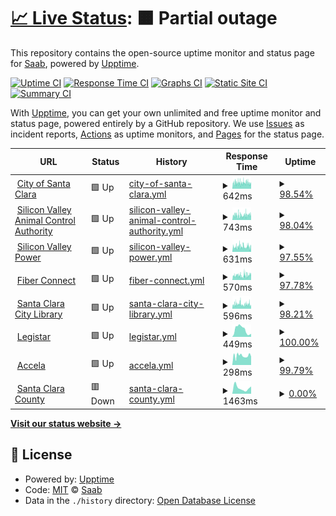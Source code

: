 # [📈 Live Status](https://touzesabine.github.io/uppdownn): <!--live status--> **🟧 Partial outage**

This repository contains the open-source uptime monitor and status page for [Saab](https://touzesabine.github.io/uppdownn), powered by [Upptime](https://github.com/upptime/upptime).

[![Uptime CI](https://github.com/touzesabine/uppdownn/workflows/Uptime%20CI/badge.svg)](https://github.com/touzesabine/uppdownn/actions?query=workflow%3A%22Uptime+CI%22)
[![Response Time CI](https://github.com/touzesabine/uppdownn/workflows/Response%20Time%20CI/badge.svg)](https://github.com/touzesabine/uppdownn/actions?query=workflow%3A%22Response+Time+CI%22)
[![Graphs CI](https://github.com/touzesabine/uppdownn/workflows/Graphs%20CI/badge.svg)](https://github.com/touzesabine/uppdownn/actions?query=workflow%3A%22Graphs+CI%22)
[![Static Site CI](https://github.com/touzesabine/uppdownn/workflows/Static%20Site%20CI/badge.svg)](https://github.com/touzesabine/uppdownn/actions?query=workflow%3A%22Static+Site+CI%22)
[![Summary CI](https://github.com/touzesabine/uppdownn/workflows/Summary%20CI/badge.svg)](https://github.com/touzesabine/uppdownn/actions?query=workflow%3A%22Summary+CI%22)

With [Upptime](https://upptime.js.org), you can get your own unlimited and free uptime monitor and status page, powered entirely by a GitHub repository. We use [Issues](https://github.com/touzesabine/uppdownn/issues) as incident reports, [Actions](https://github.com/touzesabine/uppdownn/actions) as uptime monitors, and [Pages](https://touzesabine.github.io/uppdownn) for the status page.

<!--start: status pages-->
<!-- This summary is generated by Upptime (https://github.com/upptime/upptime) -->
<!-- Do not edit this manually, your changes will be overwritten -->
<!-- prettier-ignore -->
| URL | Status | History | Response Time | Uptime |
| --- | ------ | ------- | ------------- | ------ |
| <img alt="" src="https://icons.duckduckgo.com/ip3/www.santaclaraca.gov.ico" height="13"> [City of Santa Clara](https://www.santaclaraca.gov) | 🟩 Up | [city-of-santa-clara.yml](https://github.com/touzesabine/uppdownn/commits/HEAD/history/city-of-santa-clara.yml) | <details><summary><img alt="Response time graph" src="./graphs/city-of-santa-clara/response-time-week.png" height="20"> 642ms</summary><br><a href="https://touzesabine.github.io/uppdownn/history/city-of-santa-clara"><img alt="Response time 759" src="https://img.shields.io/endpoint?url=https%3A%2F%2Fraw.githubusercontent.com%2Ftouzesabine%2Fuppdownn%2FHEAD%2Fapi%2Fcity-of-santa-clara%2Fresponse-time.json"></a><br><a href="https://touzesabine.github.io/uppdownn/history/city-of-santa-clara"><img alt="24-hour response time 869" src="https://img.shields.io/endpoint?url=https%3A%2F%2Fraw.githubusercontent.com%2Ftouzesabine%2Fuppdownn%2FHEAD%2Fapi%2Fcity-of-santa-clara%2Fresponse-time-day.json"></a><br><a href="https://touzesabine.github.io/uppdownn/history/city-of-santa-clara"><img alt="7-day response time 642" src="https://img.shields.io/endpoint?url=https%3A%2F%2Fraw.githubusercontent.com%2Ftouzesabine%2Fuppdownn%2FHEAD%2Fapi%2Fcity-of-santa-clara%2Fresponse-time-week.json"></a><br><a href="https://touzesabine.github.io/uppdownn/history/city-of-santa-clara"><img alt="30-day response time 643" src="https://img.shields.io/endpoint?url=https%3A%2F%2Fraw.githubusercontent.com%2Ftouzesabine%2Fuppdownn%2FHEAD%2Fapi%2Fcity-of-santa-clara%2Fresponse-time-month.json"></a><br><a href="https://touzesabine.github.io/uppdownn/history/city-of-santa-clara"><img alt="1-year response time 759" src="https://img.shields.io/endpoint?url=https%3A%2F%2Fraw.githubusercontent.com%2Ftouzesabine%2Fuppdownn%2FHEAD%2Fapi%2Fcity-of-santa-clara%2Fresponse-time-year.json"></a></details> | <details><summary><a href="https://touzesabine.github.io/uppdownn/history/city-of-santa-clara">98.54%</a></summary><a href="https://touzesabine.github.io/uppdownn/history/city-of-santa-clara"><img alt="All-time uptime 99.89%" src="https://img.shields.io/endpoint?url=https%3A%2F%2Fraw.githubusercontent.com%2Ftouzesabine%2Fuppdownn%2FHEAD%2Fapi%2Fcity-of-santa-clara%2Fuptime.json"></a><br><a href="https://touzesabine.github.io/uppdownn/history/city-of-santa-clara"><img alt="24-hour uptime 100.00%" src="https://img.shields.io/endpoint?url=https%3A%2F%2Fraw.githubusercontent.com%2Ftouzesabine%2Fuppdownn%2FHEAD%2Fapi%2Fcity-of-santa-clara%2Fuptime-day.json"></a><br><a href="https://touzesabine.github.io/uppdownn/history/city-of-santa-clara"><img alt="7-day uptime 98.54%" src="https://img.shields.io/endpoint?url=https%3A%2F%2Fraw.githubusercontent.com%2Ftouzesabine%2Fuppdownn%2FHEAD%2Fapi%2Fcity-of-santa-clara%2Fuptime-week.json"></a><br><a href="https://touzesabine.github.io/uppdownn/history/city-of-santa-clara"><img alt="30-day uptime 99.61%" src="https://img.shields.io/endpoint?url=https%3A%2F%2Fraw.githubusercontent.com%2Ftouzesabine%2Fuppdownn%2FHEAD%2Fapi%2Fcity-of-santa-clara%2Fuptime-month.json"></a><br><a href="https://touzesabine.github.io/uppdownn/history/city-of-santa-clara"><img alt="1-year uptime 99.89%" src="https://img.shields.io/endpoint?url=https%3A%2F%2Fraw.githubusercontent.com%2Ftouzesabine%2Fuppdownn%2FHEAD%2Fapi%2Fcity-of-santa-clara%2Fuptime-year.json"></a></details>
| <img alt="" src="https://icons.duckduckgo.com/ip3/www.svaca.com.ico" height="13"> [Silicon Valley Animal Control Authority](https://www.svaca.com) | 🟩 Up | [silicon-valley-animal-control-authority.yml](https://github.com/touzesabine/uppdownn/commits/HEAD/history/silicon-valley-animal-control-authority.yml) | <details><summary><img alt="Response time graph" src="./graphs/silicon-valley-animal-control-authority/response-time-week.png" height="20"> 743ms</summary><br><a href="https://touzesabine.github.io/uppdownn/history/silicon-valley-animal-control-authority"><img alt="Response time 799" src="https://img.shields.io/endpoint?url=https%3A%2F%2Fraw.githubusercontent.com%2Ftouzesabine%2Fuppdownn%2FHEAD%2Fapi%2Fsilicon-valley-animal-control-authority%2Fresponse-time.json"></a><br><a href="https://touzesabine.github.io/uppdownn/history/silicon-valley-animal-control-authority"><img alt="24-hour response time 767" src="https://img.shields.io/endpoint?url=https%3A%2F%2Fraw.githubusercontent.com%2Ftouzesabine%2Fuppdownn%2FHEAD%2Fapi%2Fsilicon-valley-animal-control-authority%2Fresponse-time-day.json"></a><br><a href="https://touzesabine.github.io/uppdownn/history/silicon-valley-animal-control-authority"><img alt="7-day response time 743" src="https://img.shields.io/endpoint?url=https%3A%2F%2Fraw.githubusercontent.com%2Ftouzesabine%2Fuppdownn%2FHEAD%2Fapi%2Fsilicon-valley-animal-control-authority%2Fresponse-time-week.json"></a><br><a href="https://touzesabine.github.io/uppdownn/history/silicon-valley-animal-control-authority"><img alt="30-day response time 713" src="https://img.shields.io/endpoint?url=https%3A%2F%2Fraw.githubusercontent.com%2Ftouzesabine%2Fuppdownn%2FHEAD%2Fapi%2Fsilicon-valley-animal-control-authority%2Fresponse-time-month.json"></a><br><a href="https://touzesabine.github.io/uppdownn/history/silicon-valley-animal-control-authority"><img alt="1-year response time 799" src="https://img.shields.io/endpoint?url=https%3A%2F%2Fraw.githubusercontent.com%2Ftouzesabine%2Fuppdownn%2FHEAD%2Fapi%2Fsilicon-valley-animal-control-authority%2Fresponse-time-year.json"></a></details> | <details><summary><a href="https://touzesabine.github.io/uppdownn/history/silicon-valley-animal-control-authority">98.04%</a></summary><a href="https://touzesabine.github.io/uppdownn/history/silicon-valley-animal-control-authority"><img alt="All-time uptime 99.87%" src="https://img.shields.io/endpoint?url=https%3A%2F%2Fraw.githubusercontent.com%2Ftouzesabine%2Fuppdownn%2FHEAD%2Fapi%2Fsilicon-valley-animal-control-authority%2Fuptime.json"></a><br><a href="https://touzesabine.github.io/uppdownn/history/silicon-valley-animal-control-authority"><img alt="24-hour uptime 100.00%" src="https://img.shields.io/endpoint?url=https%3A%2F%2Fraw.githubusercontent.com%2Ftouzesabine%2Fuppdownn%2FHEAD%2Fapi%2Fsilicon-valley-animal-control-authority%2Fuptime-day.json"></a><br><a href="https://touzesabine.github.io/uppdownn/history/silicon-valley-animal-control-authority"><img alt="7-day uptime 98.04%" src="https://img.shields.io/endpoint?url=https%3A%2F%2Fraw.githubusercontent.com%2Ftouzesabine%2Fuppdownn%2FHEAD%2Fapi%2Fsilicon-valley-animal-control-authority%2Fuptime-week.json"></a><br><a href="https://touzesabine.github.io/uppdownn/history/silicon-valley-animal-control-authority"><img alt="30-day uptime 99.49%" src="https://img.shields.io/endpoint?url=https%3A%2F%2Fraw.githubusercontent.com%2Ftouzesabine%2Fuppdownn%2FHEAD%2Fapi%2Fsilicon-valley-animal-control-authority%2Fuptime-month.json"></a><br><a href="https://touzesabine.github.io/uppdownn/history/silicon-valley-animal-control-authority"><img alt="1-year uptime 99.87%" src="https://img.shields.io/endpoint?url=https%3A%2F%2Fraw.githubusercontent.com%2Ftouzesabine%2Fuppdownn%2FHEAD%2Fapi%2Fsilicon-valley-animal-control-authority%2Fuptime-year.json"></a></details>
| <img alt="" src="https://icons.duckduckgo.com/ip3/www.siliconvalleypower.com.ico" height="13"> [Silicon Valley Power](https://www.siliconvalleypower.com) | 🟩 Up | [silicon-valley-power.yml](https://github.com/touzesabine/uppdownn/commits/HEAD/history/silicon-valley-power.yml) | <details><summary><img alt="Response time graph" src="./graphs/silicon-valley-power/response-time-week.png" height="20"> 631ms</summary><br><a href="https://touzesabine.github.io/uppdownn/history/silicon-valley-power"><img alt="Response time 690" src="https://img.shields.io/endpoint?url=https%3A%2F%2Fraw.githubusercontent.com%2Ftouzesabine%2Fuppdownn%2FHEAD%2Fapi%2Fsilicon-valley-power%2Fresponse-time.json"></a><br><a href="https://touzesabine.github.io/uppdownn/history/silicon-valley-power"><img alt="24-hour response time 635" src="https://img.shields.io/endpoint?url=https%3A%2F%2Fraw.githubusercontent.com%2Ftouzesabine%2Fuppdownn%2FHEAD%2Fapi%2Fsilicon-valley-power%2Fresponse-time-day.json"></a><br><a href="https://touzesabine.github.io/uppdownn/history/silicon-valley-power"><img alt="7-day response time 631" src="https://img.shields.io/endpoint?url=https%3A%2F%2Fraw.githubusercontent.com%2Ftouzesabine%2Fuppdownn%2FHEAD%2Fapi%2Fsilicon-valley-power%2Fresponse-time-week.json"></a><br><a href="https://touzesabine.github.io/uppdownn/history/silicon-valley-power"><img alt="30-day response time 618" src="https://img.shields.io/endpoint?url=https%3A%2F%2Fraw.githubusercontent.com%2Ftouzesabine%2Fuppdownn%2FHEAD%2Fapi%2Fsilicon-valley-power%2Fresponse-time-month.json"></a><br><a href="https://touzesabine.github.io/uppdownn/history/silicon-valley-power"><img alt="1-year response time 690" src="https://img.shields.io/endpoint?url=https%3A%2F%2Fraw.githubusercontent.com%2Ftouzesabine%2Fuppdownn%2FHEAD%2Fapi%2Fsilicon-valley-power%2Fresponse-time-year.json"></a></details> | <details><summary><a href="https://touzesabine.github.io/uppdownn/history/silicon-valley-power">97.55%</a></summary><a href="https://touzesabine.github.io/uppdownn/history/silicon-valley-power"><img alt="All-time uptime 99.86%" src="https://img.shields.io/endpoint?url=https%3A%2F%2Fraw.githubusercontent.com%2Ftouzesabine%2Fuppdownn%2FHEAD%2Fapi%2Fsilicon-valley-power%2Fuptime.json"></a><br><a href="https://touzesabine.github.io/uppdownn/history/silicon-valley-power"><img alt="24-hour uptime 100.00%" src="https://img.shields.io/endpoint?url=https%3A%2F%2Fraw.githubusercontent.com%2Ftouzesabine%2Fuppdownn%2FHEAD%2Fapi%2Fsilicon-valley-power%2Fuptime-day.json"></a><br><a href="https://touzesabine.github.io/uppdownn/history/silicon-valley-power"><img alt="7-day uptime 97.55%" src="https://img.shields.io/endpoint?url=https%3A%2F%2Fraw.githubusercontent.com%2Ftouzesabine%2Fuppdownn%2FHEAD%2Fapi%2Fsilicon-valley-power%2Fuptime-week.json"></a><br><a href="https://touzesabine.github.io/uppdownn/history/silicon-valley-power"><img alt="30-day uptime 99.38%" src="https://img.shields.io/endpoint?url=https%3A%2F%2Fraw.githubusercontent.com%2Ftouzesabine%2Fuppdownn%2FHEAD%2Fapi%2Fsilicon-valley-power%2Fuptime-month.json"></a><br><a href="https://touzesabine.github.io/uppdownn/history/silicon-valley-power"><img alt="1-year uptime 99.86%" src="https://img.shields.io/endpoint?url=https%3A%2F%2Fraw.githubusercontent.com%2Ftouzesabine%2Fuppdownn%2FHEAD%2Fapi%2Fsilicon-valley-power%2Fuptime-year.json"></a></details>
| <img alt="" src="https://icons.duckduckgo.com/ip3/www.svpfiber.com.ico" height="13"> [Fiber Connect](https://www.svpfiber.com) | 🟩 Up | [fiber-connect.yml](https://github.com/touzesabine/uppdownn/commits/HEAD/history/fiber-connect.yml) | <details><summary><img alt="Response time graph" src="./graphs/fiber-connect/response-time-week.png" height="20"> 570ms</summary><br><a href="https://touzesabine.github.io/uppdownn/history/fiber-connect"><img alt="Response time 560" src="https://img.shields.io/endpoint?url=https%3A%2F%2Fraw.githubusercontent.com%2Ftouzesabine%2Fuppdownn%2FHEAD%2Fapi%2Ffiber-connect%2Fresponse-time.json"></a><br><a href="https://touzesabine.github.io/uppdownn/history/fiber-connect"><img alt="24-hour response time 558" src="https://img.shields.io/endpoint?url=https%3A%2F%2Fraw.githubusercontent.com%2Ftouzesabine%2Fuppdownn%2FHEAD%2Fapi%2Ffiber-connect%2Fresponse-time-day.json"></a><br><a href="https://touzesabine.github.io/uppdownn/history/fiber-connect"><img alt="7-day response time 570" src="https://img.shields.io/endpoint?url=https%3A%2F%2Fraw.githubusercontent.com%2Ftouzesabine%2Fuppdownn%2FHEAD%2Fapi%2Ffiber-connect%2Fresponse-time-week.json"></a><br><a href="https://touzesabine.github.io/uppdownn/history/fiber-connect"><img alt="30-day response time 551" src="https://img.shields.io/endpoint?url=https%3A%2F%2Fraw.githubusercontent.com%2Ftouzesabine%2Fuppdownn%2FHEAD%2Fapi%2Ffiber-connect%2Fresponse-time-month.json"></a><br><a href="https://touzesabine.github.io/uppdownn/history/fiber-connect"><img alt="1-year response time 560" src="https://img.shields.io/endpoint?url=https%3A%2F%2Fraw.githubusercontent.com%2Ftouzesabine%2Fuppdownn%2FHEAD%2Fapi%2Ffiber-connect%2Fresponse-time-year.json"></a></details> | <details><summary><a href="https://touzesabine.github.io/uppdownn/history/fiber-connect">97.78%</a></summary><a href="https://touzesabine.github.io/uppdownn/history/fiber-connect"><img alt="All-time uptime 99.88%" src="https://img.shields.io/endpoint?url=https%3A%2F%2Fraw.githubusercontent.com%2Ftouzesabine%2Fuppdownn%2FHEAD%2Fapi%2Ffiber-connect%2Fuptime.json"></a><br><a href="https://touzesabine.github.io/uppdownn/history/fiber-connect"><img alt="24-hour uptime 100.00%" src="https://img.shields.io/endpoint?url=https%3A%2F%2Fraw.githubusercontent.com%2Ftouzesabine%2Fuppdownn%2FHEAD%2Fapi%2Ffiber-connect%2Fuptime-day.json"></a><br><a href="https://touzesabine.github.io/uppdownn/history/fiber-connect"><img alt="7-day uptime 97.78%" src="https://img.shields.io/endpoint?url=https%3A%2F%2Fraw.githubusercontent.com%2Ftouzesabine%2Fuppdownn%2FHEAD%2Fapi%2Ffiber-connect%2Fuptime-week.json"></a><br><a href="https://touzesabine.github.io/uppdownn/history/fiber-connect"><img alt="30-day uptime 99.43%" src="https://img.shields.io/endpoint?url=https%3A%2F%2Fraw.githubusercontent.com%2Ftouzesabine%2Fuppdownn%2FHEAD%2Fapi%2Ffiber-connect%2Fuptime-month.json"></a><br><a href="https://touzesabine.github.io/uppdownn/history/fiber-connect"><img alt="1-year uptime 99.88%" src="https://img.shields.io/endpoint?url=https%3A%2F%2Fraw.githubusercontent.com%2Ftouzesabine%2Fuppdownn%2FHEAD%2Fapi%2Ffiber-connect%2Fuptime-year.json"></a></details>
| <img alt="" src="https://icons.duckduckgo.com/ip3/www.sclibrary.org.ico" height="13"> [Santa Clara City Library](https://www.sclibrary.org) | 🟩 Up | [santa-clara-city-library.yml](https://github.com/touzesabine/uppdownn/commits/HEAD/history/santa-clara-city-library.yml) | <details><summary><img alt="Response time graph" src="./graphs/santa-clara-city-library/response-time-week.png" height="20"> 596ms</summary><br><a href="https://touzesabine.github.io/uppdownn/history/santa-clara-city-library"><img alt="Response time 618" src="https://img.shields.io/endpoint?url=https%3A%2F%2Fraw.githubusercontent.com%2Ftouzesabine%2Fuppdownn%2FHEAD%2Fapi%2Fsanta-clara-city-library%2Fresponse-time.json"></a><br><a href="https://touzesabine.github.io/uppdownn/history/santa-clara-city-library"><img alt="24-hour response time 675" src="https://img.shields.io/endpoint?url=https%3A%2F%2Fraw.githubusercontent.com%2Ftouzesabine%2Fuppdownn%2FHEAD%2Fapi%2Fsanta-clara-city-library%2Fresponse-time-day.json"></a><br><a href="https://touzesabine.github.io/uppdownn/history/santa-clara-city-library"><img alt="7-day response time 596" src="https://img.shields.io/endpoint?url=https%3A%2F%2Fraw.githubusercontent.com%2Ftouzesabine%2Fuppdownn%2FHEAD%2Fapi%2Fsanta-clara-city-library%2Fresponse-time-week.json"></a><br><a href="https://touzesabine.github.io/uppdownn/history/santa-clara-city-library"><img alt="30-day response time 581" src="https://img.shields.io/endpoint?url=https%3A%2F%2Fraw.githubusercontent.com%2Ftouzesabine%2Fuppdownn%2FHEAD%2Fapi%2Fsanta-clara-city-library%2Fresponse-time-month.json"></a><br><a href="https://touzesabine.github.io/uppdownn/history/santa-clara-city-library"><img alt="1-year response time 618" src="https://img.shields.io/endpoint?url=https%3A%2F%2Fraw.githubusercontent.com%2Ftouzesabine%2Fuppdownn%2FHEAD%2Fapi%2Fsanta-clara-city-library%2Fresponse-time-year.json"></a></details> | <details><summary><a href="https://touzesabine.github.io/uppdownn/history/santa-clara-city-library">98.21%</a></summary><a href="https://touzesabine.github.io/uppdownn/history/santa-clara-city-library"><img alt="All-time uptime 99.87%" src="https://img.shields.io/endpoint?url=https%3A%2F%2Fraw.githubusercontent.com%2Ftouzesabine%2Fuppdownn%2FHEAD%2Fapi%2Fsanta-clara-city-library%2Fuptime.json"></a><br><a href="https://touzesabine.github.io/uppdownn/history/santa-clara-city-library"><img alt="24-hour uptime 100.00%" src="https://img.shields.io/endpoint?url=https%3A%2F%2Fraw.githubusercontent.com%2Ftouzesabine%2Fuppdownn%2FHEAD%2Fapi%2Fsanta-clara-city-library%2Fuptime-day.json"></a><br><a href="https://touzesabine.github.io/uppdownn/history/santa-clara-city-library"><img alt="7-day uptime 98.21%" src="https://img.shields.io/endpoint?url=https%3A%2F%2Fraw.githubusercontent.com%2Ftouzesabine%2Fuppdownn%2FHEAD%2Fapi%2Fsanta-clara-city-library%2Fuptime-week.json"></a><br><a href="https://touzesabine.github.io/uppdownn/history/santa-clara-city-library"><img alt="30-day uptime 99.53%" src="https://img.shields.io/endpoint?url=https%3A%2F%2Fraw.githubusercontent.com%2Ftouzesabine%2Fuppdownn%2FHEAD%2Fapi%2Fsanta-clara-city-library%2Fuptime-month.json"></a><br><a href="https://touzesabine.github.io/uppdownn/history/santa-clara-city-library"><img alt="1-year uptime 99.87%" src="https://img.shields.io/endpoint?url=https%3A%2F%2Fraw.githubusercontent.com%2Ftouzesabine%2Fuppdownn%2FHEAD%2Fapi%2Fsanta-clara-city-library%2Fuptime-year.json"></a></details>
| <img alt="" src="https://icons.duckduckgo.com/ip3/santaclara.legistar.com.ico" height="13"> [Legistar](https://santaclara.legistar.com/) | 🟩 Up | [legistar.yml](https://github.com/touzesabine/uppdownn/commits/HEAD/history/legistar.yml) | <details><summary><img alt="Response time graph" src="./graphs/legistar/response-time-week.png" height="20"> 449ms</summary><br><a href="https://touzesabine.github.io/uppdownn/history/legistar"><img alt="Response time 344" src="https://img.shields.io/endpoint?url=https%3A%2F%2Fraw.githubusercontent.com%2Ftouzesabine%2Fuppdownn%2FHEAD%2Fapi%2Flegistar%2Fresponse-time.json"></a><br><a href="https://touzesabine.github.io/uppdownn/history/legistar"><img alt="24-hour response time 252" src="https://img.shields.io/endpoint?url=https%3A%2F%2Fraw.githubusercontent.com%2Ftouzesabine%2Fuppdownn%2FHEAD%2Fapi%2Flegistar%2Fresponse-time-day.json"></a><br><a href="https://touzesabine.github.io/uppdownn/history/legistar"><img alt="7-day response time 449" src="https://img.shields.io/endpoint?url=https%3A%2F%2Fraw.githubusercontent.com%2Ftouzesabine%2Fuppdownn%2FHEAD%2Fapi%2Flegistar%2Fresponse-time-week.json"></a><br><a href="https://touzesabine.github.io/uppdownn/history/legistar"><img alt="30-day response time 369" src="https://img.shields.io/endpoint?url=https%3A%2F%2Fraw.githubusercontent.com%2Ftouzesabine%2Fuppdownn%2FHEAD%2Fapi%2Flegistar%2Fresponse-time-month.json"></a><br><a href="https://touzesabine.github.io/uppdownn/history/legistar"><img alt="1-year response time 344" src="https://img.shields.io/endpoint?url=https%3A%2F%2Fraw.githubusercontent.com%2Ftouzesabine%2Fuppdownn%2FHEAD%2Fapi%2Flegistar%2Fresponse-time-year.json"></a></details> | <details><summary><a href="https://touzesabine.github.io/uppdownn/history/legistar">100.00%</a></summary><a href="https://touzesabine.github.io/uppdownn/history/legistar"><img alt="All-time uptime 100.00%" src="https://img.shields.io/endpoint?url=https%3A%2F%2Fraw.githubusercontent.com%2Ftouzesabine%2Fuppdownn%2FHEAD%2Fapi%2Flegistar%2Fuptime.json"></a><br><a href="https://touzesabine.github.io/uppdownn/history/legistar"><img alt="24-hour uptime 100.00%" src="https://img.shields.io/endpoint?url=https%3A%2F%2Fraw.githubusercontent.com%2Ftouzesabine%2Fuppdownn%2FHEAD%2Fapi%2Flegistar%2Fuptime-day.json"></a><br><a href="https://touzesabine.github.io/uppdownn/history/legistar"><img alt="7-day uptime 100.00%" src="https://img.shields.io/endpoint?url=https%3A%2F%2Fraw.githubusercontent.com%2Ftouzesabine%2Fuppdownn%2FHEAD%2Fapi%2Flegistar%2Fuptime-week.json"></a><br><a href="https://touzesabine.github.io/uppdownn/history/legistar"><img alt="30-day uptime 100.00%" src="https://img.shields.io/endpoint?url=https%3A%2F%2Fraw.githubusercontent.com%2Ftouzesabine%2Fuppdownn%2FHEAD%2Fapi%2Flegistar%2Fuptime-month.json"></a><br><a href="https://touzesabine.github.io/uppdownn/history/legistar"><img alt="1-year uptime 100.00%" src="https://img.shields.io/endpoint?url=https%3A%2F%2Fraw.githubusercontent.com%2Ftouzesabine%2Fuppdownn%2FHEAD%2Fapi%2Flegistar%2Fuptime-year.json"></a></details>
| <img alt="" src="https://icons.duckduckgo.com/ip3/aca-prod.accela.com.ico" height="13"> [Accela](https://aca-prod.accela.com/santaclara) | 🟩 Up | [accela.yml](https://github.com/touzesabine/uppdownn/commits/HEAD/history/accela.yml) | <details><summary><img alt="Response time graph" src="./graphs/accela/response-time-week.png" height="20"> 298ms</summary><br><a href="https://touzesabine.github.io/uppdownn/history/accela"><img alt="Response time 758" src="https://img.shields.io/endpoint?url=https%3A%2F%2Fraw.githubusercontent.com%2Ftouzesabine%2Fuppdownn%2FHEAD%2Fapi%2Faccela%2Fresponse-time.json"></a><br><a href="https://touzesabine.github.io/uppdownn/history/accela"><img alt="24-hour response time 380" src="https://img.shields.io/endpoint?url=https%3A%2F%2Fraw.githubusercontent.com%2Ftouzesabine%2Fuppdownn%2FHEAD%2Fapi%2Faccela%2Fresponse-time-day.json"></a><br><a href="https://touzesabine.github.io/uppdownn/history/accela"><img alt="7-day response time 298" src="https://img.shields.io/endpoint?url=https%3A%2F%2Fraw.githubusercontent.com%2Ftouzesabine%2Fuppdownn%2FHEAD%2Fapi%2Faccela%2Fresponse-time-week.json"></a><br><a href="https://touzesabine.github.io/uppdownn/history/accela"><img alt="30-day response time 734" src="https://img.shields.io/endpoint?url=https%3A%2F%2Fraw.githubusercontent.com%2Ftouzesabine%2Fuppdownn%2FHEAD%2Fapi%2Faccela%2Fresponse-time-month.json"></a><br><a href="https://touzesabine.github.io/uppdownn/history/accela"><img alt="1-year response time 758" src="https://img.shields.io/endpoint?url=https%3A%2F%2Fraw.githubusercontent.com%2Ftouzesabine%2Fuppdownn%2FHEAD%2Fapi%2Faccela%2Fresponse-time-year.json"></a></details> | <details><summary><a href="https://touzesabine.github.io/uppdownn/history/accela">99.79%</a></summary><a href="https://touzesabine.github.io/uppdownn/history/accela"><img alt="All-time uptime 99.82%" src="https://img.shields.io/endpoint?url=https%3A%2F%2Fraw.githubusercontent.com%2Ftouzesabine%2Fuppdownn%2FHEAD%2Fapi%2Faccela%2Fuptime.json"></a><br><a href="https://touzesabine.github.io/uppdownn/history/accela"><img alt="24-hour uptime 100.00%" src="https://img.shields.io/endpoint?url=https%3A%2F%2Fraw.githubusercontent.com%2Ftouzesabine%2Fuppdownn%2FHEAD%2Fapi%2Faccela%2Fuptime-day.json"></a><br><a href="https://touzesabine.github.io/uppdownn/history/accela"><img alt="7-day uptime 99.79%" src="https://img.shields.io/endpoint?url=https%3A%2F%2Fraw.githubusercontent.com%2Ftouzesabine%2Fuppdownn%2FHEAD%2Fapi%2Faccela%2Fuptime-week.json"></a><br><a href="https://touzesabine.github.io/uppdownn/history/accela"><img alt="30-day uptime 99.71%" src="https://img.shields.io/endpoint?url=https%3A%2F%2Fraw.githubusercontent.com%2Ftouzesabine%2Fuppdownn%2FHEAD%2Fapi%2Faccela%2Fuptime-month.json"></a><br><a href="https://touzesabine.github.io/uppdownn/history/accela"><img alt="1-year uptime 99.82%" src="https://img.shields.io/endpoint?url=https%3A%2F%2Fraw.githubusercontent.com%2Ftouzesabine%2Fuppdownn%2FHEAD%2Fapi%2Faccela%2Fuptime-year.json"></a></details>
| <img alt="" src="https://icons.duckduckgo.com/ip3/home.sccgov.org.ico" height="13"> [Santa Clara County](https://home.sccgov.org/home) | 🟥 Down | [santa-clara-county.yml](https://github.com/touzesabine/uppdownn/commits/HEAD/history/santa-clara-county.yml) | <details><summary><img alt="Response time graph" src="./graphs/santa-clara-county/response-time-week.png" height="20"> 1463ms</summary><br><a href="https://touzesabine.github.io/uppdownn/history/santa-clara-county"><img alt="Response time 401" src="https://img.shields.io/endpoint?url=https%3A%2F%2Fraw.githubusercontent.com%2Ftouzesabine%2Fuppdownn%2FHEAD%2Fapi%2Fsanta-clara-county%2Fresponse-time.json"></a><br><a href="https://touzesabine.github.io/uppdownn/history/santa-clara-county"><img alt="24-hour response time 3801" src="https://img.shields.io/endpoint?url=https%3A%2F%2Fraw.githubusercontent.com%2Ftouzesabine%2Fuppdownn%2FHEAD%2Fapi%2Fsanta-clara-county%2Fresponse-time-day.json"></a><br><a href="https://touzesabine.github.io/uppdownn/history/santa-clara-county"><img alt="7-day response time 1463" src="https://img.shields.io/endpoint?url=https%3A%2F%2Fraw.githubusercontent.com%2Ftouzesabine%2Fuppdownn%2FHEAD%2Fapi%2Fsanta-clara-county%2Fresponse-time-week.json"></a><br><a href="https://touzesabine.github.io/uppdownn/history/santa-clara-county"><img alt="30-day response time 792" src="https://img.shields.io/endpoint?url=https%3A%2F%2Fraw.githubusercontent.com%2Ftouzesabine%2Fuppdownn%2FHEAD%2Fapi%2Fsanta-clara-county%2Fresponse-time-month.json"></a><br><a href="https://touzesabine.github.io/uppdownn/history/santa-clara-county"><img alt="1-year response time 401" src="https://img.shields.io/endpoint?url=https%3A%2F%2Fraw.githubusercontent.com%2Ftouzesabine%2Fuppdownn%2FHEAD%2Fapi%2Fsanta-clara-county%2Fresponse-time-year.json"></a></details> | <details><summary><a href="https://touzesabine.github.io/uppdownn/history/santa-clara-county">0.00%</a></summary><a href="https://touzesabine.github.io/uppdownn/history/santa-clara-county"><img alt="All-time uptime 0.00%" src="https://img.shields.io/endpoint?url=https%3A%2F%2Fraw.githubusercontent.com%2Ftouzesabine%2Fuppdownn%2FHEAD%2Fapi%2Fsanta-clara-county%2Fuptime.json"></a><br><a href="https://touzesabine.github.io/uppdownn/history/santa-clara-county"><img alt="24-hour uptime 0.00%" src="https://img.shields.io/endpoint?url=https%3A%2F%2Fraw.githubusercontent.com%2Ftouzesabine%2Fuppdownn%2FHEAD%2Fapi%2Fsanta-clara-county%2Fuptime-day.json"></a><br><a href="https://touzesabine.github.io/uppdownn/history/santa-clara-county"><img alt="7-day uptime 0.00%" src="https://img.shields.io/endpoint?url=https%3A%2F%2Fraw.githubusercontent.com%2Ftouzesabine%2Fuppdownn%2FHEAD%2Fapi%2Fsanta-clara-county%2Fuptime-week.json"></a><br><a href="https://touzesabine.github.io/uppdownn/history/santa-clara-county"><img alt="30-day uptime 0.00%" src="https://img.shields.io/endpoint?url=https%3A%2F%2Fraw.githubusercontent.com%2Ftouzesabine%2Fuppdownn%2FHEAD%2Fapi%2Fsanta-clara-county%2Fuptime-month.json"></a><br><a href="https://touzesabine.github.io/uppdownn/history/santa-clara-county"><img alt="1-year uptime 0.00%" src="https://img.shields.io/endpoint?url=https%3A%2F%2Fraw.githubusercontent.com%2Ftouzesabine%2Fuppdownn%2FHEAD%2Fapi%2Fsanta-clara-county%2Fuptime-year.json"></a></details>

<!--end: status pages-->

[**Visit our status website →**](https://touzesabine.github.io/uppdownn)

## 📄 License

- Powered by: [Upptime](https://github.com/upptime/upptime)
- Code: [MIT](./LICENSE) © [Saab](https://touzesabine.github.io/uppdownn)
- Data in the `./history` directory: [Open Database License](https://opendatacommons.org/licenses/odbl/1-0/)

